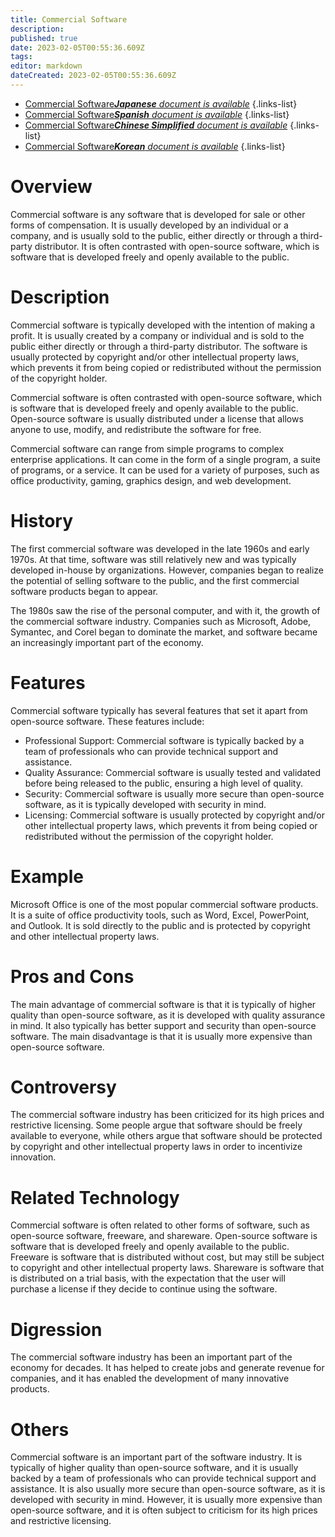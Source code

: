 ```yaml
---
title: Commercial Software
description: 
published: true
date: 2023-02-05T00:55:36.609Z
tags: 
editor: markdown
dateCreated: 2023-02-05T00:55:36.609Z
---
```


- [Commercial Software***Japanese** document is available*](/ja/Knowledge-base/Dictionary/commercial-software)
{.links-list}
- [Commercial Software***Spanish** document is available*](/es/Knowledge-base/Dictionary/commercial-software)
{.links-list}
- [Commercial Software***Chinese Simplified** document is available*](/zh/Knowledge-base/Dictionary/commercial-software)
{.links-list}
- [Commercial Software***Korean** document is available*](/ko/Knowledge-base/Dictionary/commercial-software)
{.links-list}


# Overview
Commercial software is any software that is developed for sale or other forms of compensation. It is usually developed by an individual or a company, and is usually sold to the public, either directly or through a third-party distributor. It is often contrasted with open-source software, which is software that is developed freely and openly available to the public.

# Description
Commercial software is typically developed with the intention of making a profit. It is usually created by a company or individual and is sold to the public either directly or through a third-party distributor. The software is usually protected by copyright and/or other intellectual property laws, which prevents it from being copied or redistributed without the permission of the copyright holder.

Commercial software is often contrasted with open-source software, which is software that is developed freely and openly available to the public. Open-source software is usually distributed under a license that allows anyone to use, modify, and redistribute the software for free.

Commercial software can range from simple programs to complex enterprise applications. It can come in the form of a single program, a suite of programs, or a service. It can be used for a variety of purposes, such as office productivity, gaming, graphics design, and web development.

# History
The first commercial software was developed in the late 1960s and early 1970s. At that time, software was still relatively new and was typically developed in-house by organizations. However, companies began to realize the potential of selling software to the public, and the first commercial software products began to appear.

The 1980s saw the rise of the personal computer, and with it, the growth of the commercial software industry. Companies such as Microsoft, Adobe, Symantec, and Corel began to dominate the market, and software became an increasingly important part of the economy.

# Features
Commercial software typically has several features that set it apart from open-source software. These features include:

- Professional Support: Commercial software is typically backed by a team of professionals who can provide technical support and assistance.
- Quality Assurance: Commercial software is usually tested and validated before being released to the public, ensuring a high level of quality.
- Security: Commercial software is usually more secure than open-source software, as it is typically developed with security in mind.
- Licensing: Commercial software is usually protected by copyright and/or other intellectual property laws, which prevents it from being copied or redistributed without the permission of the copyright holder.

# Example
Microsoft Office is one of the most popular commercial software products. It is a suite of office productivity tools, such as Word, Excel, PowerPoint, and Outlook. It is sold directly to the public and is protected by copyright and other intellectual property laws.

# Pros and Cons
The main advantage of commercial software is that it is typically of higher quality than open-source software, as it is developed with quality assurance in mind. It also typically has better support and security than open-source software. The main disadvantage is that it is usually more expensive than open-source software.

# Controversy
The commercial software industry has been criticized for its high prices and restrictive licensing. Some people argue that software should be freely available to everyone, while others argue that software should be protected by copyright and other intellectual property laws in order to incentivize innovation.

# Related Technology
Commercial software is often related to other forms of software, such as open-source software, freeware, and shareware. Open-source software is software that is developed freely and openly available to the public. Freeware is software that is distributed without cost, but may still be subject to copyright and other intellectual property laws. Shareware is software that is distributed on a trial basis, with the expectation that the user will purchase a license if they decide to continue using the software.

# Digression
The commercial software industry has been an important part of the economy for decades. It has helped to create jobs and generate revenue for companies, and it has enabled the development of many innovative products.

# Others
Commercial software is an important part of the software industry. It is typically of higher quality than open-source software, and it is usually backed by a team of professionals who can provide technical support and assistance. It is also usually more secure than open-source software, as it is developed with security in mind. However, it is usually more expensive than open-source software, and it is often subject to criticism for its high prices and restrictive licensing.